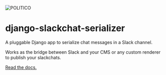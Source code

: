 ![POLITICO](https://rawgithub.com/The-Politico/src/master/images/logo/badge.png)

# django-slackchat-serializer

A pluggable Django app to serialize chat messages in a Slack channel.

Works as the bridge between Slack and your CMS or any custom renderer to publish your slackchats.

[Read the docs.](http://django-slackchat-serializer.readthedocs.io/en/latest/index.html)
